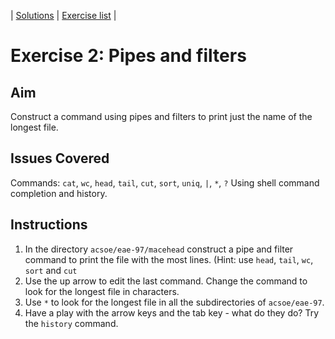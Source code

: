 | [Solutions](shell_exercise2_pipes_sol.md) | [Exercise list](shell_exercise_index.md) |

# Exercise 2: Pipes and filters

## Aim
Construct a command using pipes and filters to print just the name of the longest file.

## Issues Covered
Commands: `cat`, `wc`, `head`, `tail`, `cut`, `sort`, `uniq`, `|`, `*`, `?`
Using shell command completion and history.

## Instructions

1. In the directory `acsoe/eae-97/macehead` construct a pipe and filter command to print the file with the most lines. (Hint: use `head`, `tail`, `wc`, `sort` and `cut`
2. Use the up arrow to edit the last command. Change the command to look for the longest file in characters.  
3. Use `*` to look for the longest file in all the subdirectories of `acsoe/eae-97`.
4. Have a play with the arrow keys and the tab key - what do they do? Try the `history` command. 

